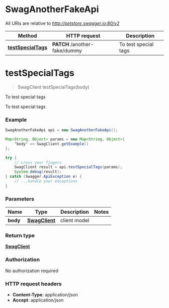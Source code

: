 # SwagAnotherFakeApi

All URIs are relative to *http://petstore.swagger.io:80/v2*

Method | HTTP request | Description
------------- | ------------- | -------------
[**testSpecialTags**](SwagAnotherFakeApi.md#testSpecialTags) | **PATCH** /another-fake/dummy | To test special tags


<a name="testSpecialTags"></a>
# **testSpecialTags**
> SwagClient testSpecialTags(body)

To test special tags

To test special tags

### Example
```java
SwagAnotherFakeApi api = new SwagAnotherFakeApi();

Map<String, Object> params = new Map<String, Object>{
    'body' => SwagClient.getExample()
};

try {
    // cross your fingers
    SwagClient result = api.testSpecialTags(params);
    System.debug(result);
} catch (Swagger.ApiException e) {
    // ...handle your exceptions
}
```

### Parameters

Name | Type | Description  | Notes
------------- | ------------- | ------------- | -------------
 **body** | [**SwagClient**](SwagClient.md)| client model |

### Return type

[**SwagClient**](SwagClient.md)

### Authorization

No authorization required

### HTTP request headers

 - **Content-Type**: application/json
 - **Accept**: application/json

